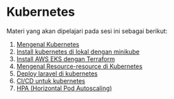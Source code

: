 Kubernetes
========================

Materi yang akan dipelajari pada sesi ini sebagai berikut:
1. [Mengenal Kubernetes](https://github.com/agung3wi/panduan-kelasdevops-v3/tree/master/sesi%207/1.%20mengenal%20kubernetes)
2. [Install kubernetes di lokal dengan minikube](https://github.com/agung3wi/panduan-kelasdevops-v3/tree/master/sesi%207/2.%20install%20kubernetes%20di%20lokal%20dengan%20minikube)
3. [Install AWS EKS dengan Terraform](https://github.com/agung3wi/panduan-kelasdevops-v3/tree/master/sesi%207/mengenal%20kubernetes)
4. [Mengenal Resource-resource di Kubernetes](https://github.com/agung3wi/panduan-kelasdevops-v3/tree/master/sesi%207/mengenal%20kubernetes)
5. [Deploy laravel di kubernetes](https://github.com/agung3wi/panduan-kelasdevops-v3/tree/master/sesi%207/mengenal%20kubernetes)
6. [CI/CD untuk kubernetes](https://github.com/agung3wi/panduan-kelasdevops-v3/tree/master/sesi%207/mengenal%20kubernetes)
7. [HPA (Horizontal Pod Autoscaling)](https://github.com/agung3wi/panduan-kelasdevops-v3/tree/master/sesi%207/mengenal%20kubernetes)
